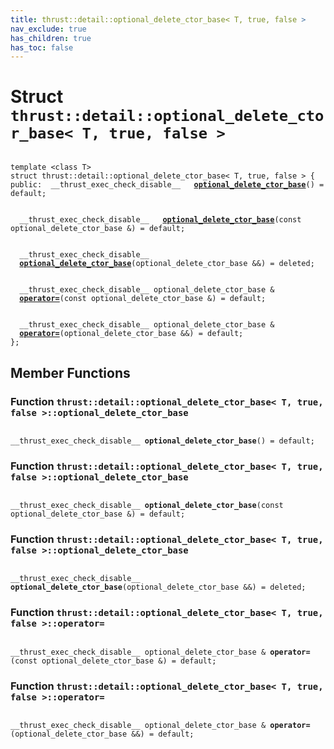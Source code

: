 ```yaml
---
title: thrust::detail::optional_delete_ctor_base< T, true, false >
nav_exclude: true
has_children: true
has_toc: false
---
```


# Struct `thrust::detail::optional_delete_ctor_base< T, true, false >`

<code class="doxybook">
<span>template &lt;class T&gt;</span>
<span>struct thrust::detail::optional&#95;delete&#95;ctor&#95;base&lt; T, true, false &gt; {</span>
<span>public:</span><span>&nbsp;&nbsp;__thrust_exec_check_disable__ </span><span>&nbsp;&nbsp;<b><a href="{{ site.baseurl }}/api/classes/structthrust_1_1detail_1_1optional__delete__ctor__base_3_01t_00_01true_00_01false_01_4.html#function-optional-delete-ctor-base">optional&#95;delete&#95;ctor&#95;base</a></b>() = default;</span>
<br>
<span>&nbsp;&nbsp;__thrust_exec_check_disable__ </span><span>&nbsp;&nbsp;<b><a href="{{ site.baseurl }}/api/classes/structthrust_1_1detail_1_1optional__delete__ctor__base_3_01t_00_01true_00_01false_01_4.html#function-optional-delete-ctor-base">optional&#95;delete&#95;ctor&#95;base</a></b>(const optional_delete_ctor_base &) = default;</span>
<br>
<span>&nbsp;&nbsp;__thrust_exec_check_disable__ </span><span>&nbsp;&nbsp;<b><a href="{{ site.baseurl }}/api/classes/structthrust_1_1detail_1_1optional__delete__ctor__base_3_01t_00_01true_00_01false_01_4.html#function-optional-delete-ctor-base">optional&#95;delete&#95;ctor&#95;base</a></b>(optional_delete_ctor_base &&) = deleted;</span>
<br>
<span>&nbsp;&nbsp;__thrust_exec_check_disable__ optional_delete_ctor_base & </span><span>&nbsp;&nbsp;<b><a href="{{ site.baseurl }}/api/classes/structthrust_1_1detail_1_1optional__delete__ctor__base_3_01t_00_01true_00_01false_01_4.html#function-operator=">operator=</a></b>(const optional_delete_ctor_base &) = default;</span>
<br>
<span>&nbsp;&nbsp;__thrust_exec_check_disable__ optional_delete_ctor_base & </span><span>&nbsp;&nbsp;<b><a href="{{ site.baseurl }}/api/classes/structthrust_1_1detail_1_1optional__delete__ctor__base_3_01t_00_01true_00_01false_01_4.html#function-operator=">operator=</a></b>(optional_delete_ctor_base &&) = default;</span>
<span>};</span>
</code>

## Member Functions

<h3 id="function-optional-delete-ctor-base">
Function <code>thrust::detail::optional&#95;delete&#95;ctor&#95;base&lt; T, true, false &gt;::optional&#95;delete&#95;ctor&#95;base</code>
</h3>

<code class="doxybook">
<span>__thrust_exec_check_disable__ </span><span><b>optional_delete_ctor_base</b>() = default;</span></code>
<h3 id="function-optional-delete-ctor-base">
Function <code>thrust::detail::optional&#95;delete&#95;ctor&#95;base&lt; T, true, false &gt;::optional&#95;delete&#95;ctor&#95;base</code>
</h3>

<code class="doxybook">
<span>__thrust_exec_check_disable__ </span><span><b>optional_delete_ctor_base</b>(const optional_delete_ctor_base &) = default;</span></code>
<h3 id="function-optional-delete-ctor-base">
Function <code>thrust::detail::optional&#95;delete&#95;ctor&#95;base&lt; T, true, false &gt;::optional&#95;delete&#95;ctor&#95;base</code>
</h3>

<code class="doxybook">
<span>__thrust_exec_check_disable__ </span><span><b>optional_delete_ctor_base</b>(optional_delete_ctor_base &&) = deleted;</span></code>
<h3 id="function-operator=">
Function <code>thrust::detail::optional&#95;delete&#95;ctor&#95;base&lt; T, true, false &gt;::operator=</code>
</h3>

<code class="doxybook">
<span>__thrust_exec_check_disable__ optional_delete_ctor_base & </span><span><b>operator=</b>(const optional_delete_ctor_base &) = default;</span></code>
<h3 id="function-operator=">
Function <code>thrust::detail::optional&#95;delete&#95;ctor&#95;base&lt; T, true, false &gt;::operator=</code>
</h3>

<code class="doxybook">
<span>__thrust_exec_check_disable__ optional_delete_ctor_base & </span><span><b>operator=</b>(optional_delete_ctor_base &&) = default;</span></code>

